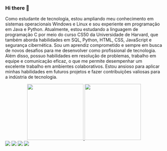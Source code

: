 ### Hi there 👋

Como estudante de tecnologia, estou ampliando meu conhecimento em sistemas operacionais Windows e Linux e sou experiente em programação em Java e Python. Atualmente, estou estudando a linguagem de programação C por meio do curso CS50 da Universidade de Harvard, que também aborda habilidades em SQL, Python, HTML, CSS, JavaScript e segurança cibernética. Sou um aprendiz comprometido e sempre em busca de novos desafios para me desenvolver como profissional de tecnologia. Além disso, possuo habilidades em resolução de problemas, trabalho em equipe e comunicação eficaz, o que me permite desempenhar um excelente trabalho em ambientes colaborativos. Estou ansioso para aplicar minhas habilidades em futuros projetos e fazer contribuições valiosas para a indústria de tecnologia.

<div align="center">
  <a href="https://github.com/devmitz">
  <img height="180em" src="https://github-readme-stats.vercel.app/api?username=devmitz&show_icons=true&theme=dark&include_all_commits=true&count_private=true"/>
  <img height="180em" src="https://github-readme-stats.vercel.app/api/top-langs/?username=devmitz&layout=compact&langs_count=7&theme=dark"/>
</div>

<div> 
  <a href="https://www.instagram.com/ferlipse/" target="_blank"><img src="https://img.shields.io/badge/-Instagram-%23E4405F?style=for-the-badge&logo=instagram&logoColor=white" target="_blank"></a>
  <a href = "mailto:schmitzdz14@gmail.com"><img src="https://img.shields.io/badge/-Gmail-%23333?style=for-the-badge&logo=gmail&logoColor=white" target="_blank"></a>
  <a href="https://www.linkedin.com/in/felipeschmitz/" target="_blank"><img src="https://img.shields.io/badge/-LinkedIn-%230077B5?style=for-the-badge&logo=linkedin&logoColor=white" target="_blank"></a> 
  <a href="https://www.behance.net/felipeschmitz/" target="_blank"><img src="https://img.shields.io/badge/-Behance-blue?style=for-the-badge&logo=behance&logoColor=white" target="_blank"></a>
</div>
